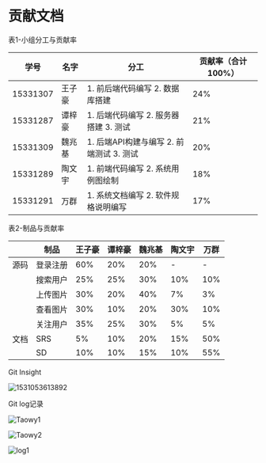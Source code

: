 # 贡献文档



表1-小组分工与贡献率

| 学号     | 名字   | 分工                                         | 贡献率（合计100%） |
| -------- | ------ | -------------------------------------------- | ------------------ |
| 15331307 | 王子豪 | 1. 前后端代码编写   2. 数据库搭建            | 24%                |
| 15331287 | 谭梓豪 | 1. 后端代码编写   2. 服务器搭建   3. 测试    | 21%                |
| 15331309 | 魏兆基 | 1. 后端API构建与编写   2. 前端测试   3. 测试 | 20%                |
| 15331289 | 陶文宇 | 1. 前端代码编写   2. 系统用例图绘制          | 18%                |
| 15331291 | 万群   | 1. 系统文档编写   2. 软件规格说明编写        | 17%                |



表2-制品与贡献率

|      | 制品     | 王子豪 | 谭梓豪 | 魏兆基 | 陶文宇 | 万群 |
| ---- | -------- | ------ | ------ | ------ | ------ | ---- |
| 源码 | 登录注册 | 60%    | 20%    | 20%    | -      | -    |
|      | 搜索用户 | 25%    | 25%    | 30%    | 10%    | 10%  |
|      | 上传图片 | 30%    | 20%    | 40%    | 7%     | 3%   |
|      | 查看图片 | 30%    | 10%    | 20%    | 30%    | 10%  |
|      | 关注用户 | 35%    | 25%    | 30%    | 5%     | 5%   |
| 文档 | SRS      | 5%     | 10%    | 20%    | 15%    | 50%  |
|      | SD       | 10%    | 10%    | 15%    | 10%    | 55%  |



Git Insight

![1531053613892](https:\\github.com\starthemoon\unitoto\Unitoto-document\贡献文档\contributors.JPG)



Git log记录

![Taowy1](https:\\github.com\starthemoon\unitoto\Unitoto-document\贡献文档\Taowy1.png)

![Taowy2](https:\\github.com\starthemoon\unitoto\Unitoto-document\贡献文档\Taowy2.png)

![log1](https:\\github.com\starthemoon\unitoto\Unitoto-document\贡献文档\log1.JPG)